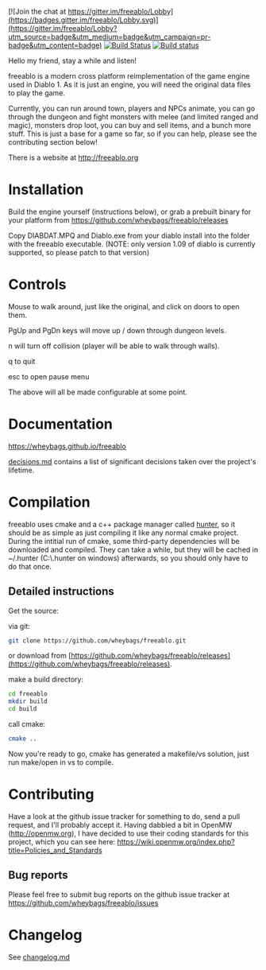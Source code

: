 [![Join the chat at https://gitter.im/freeablo/Lobby](https://badges.gitter.im/freeablo/Lobby.svg)](https://gitter.im/freeablo/Lobby?utm_source=badge&utm_medium=badge&utm_campaign=pr-badge&utm_content=badge) [![Build Status](https://travis-ci.org/wheybags/freeablo.svg?branch=master)](https://travis-ci.org/wheybags/freeablo) [![Build status](https://ci.appveyor.com/api/projects/status/g0jl334givrw5b0d/branch/master?svg=true)](https://ci.appveyor.com/project/wheybags/freeablo/branch/master)


Hello my friend, stay a while and listen!

freeablo is a modern cross platform reimplementation of the game engine used in Diablo 1.
As it is just an engine, you will need the original data files to play the game.

Currently, you can run around town, players and NPCs animate, you can go through the dungeon and fight monsters with melee (and limited ranged and magic), monsters drop loot, you can buy and sell items, and a bunch more stuff.
This is just a base for a game so far, so if you can help, please see the contributing section below!


There is a website at http://freeablo.org

# Installation

Build the engine yourself (instructions below), or grab a prebuilt binary for your platform from https://github.com/wheybags/freeablo/releases

Copy DIABDAT.MPQ and Diablo.exe from your diablo install into the folder with the freeablo executable. (NOTE: only version 1.09 of diablo is currently supported, so please patch to that version)

# Controls

Mouse to walk around, just like the original, and click on doors to open them.

PgUp and PgDn keys will move up / down through dungeon levels.

n will turn off collision (player will be able to walk through walls).

q to quit

esc to open pause menu

The above will all be made configurable at some point.

# Documentation

https://wheybags.github.io/freeablo

[decisions.md](decisions.md) contains a list of significant decisions taken over the project's lifetime.

# Compilation

freeablo uses cmake and a c++ package manager called [hunter](https://github.com/ruslo/hunter), so it should be as simple as just compiling it like any normal cmake project.
During the intitial run of cmake, some third-party dependencies will be downloaded and compiled. They can take a while, but they will be cached in ~/.hunter (C:\\.hunter on windows) afterwards,
so you should only have to do that once.

## Detailed instructions

Get the source:

via git:

```bash
git clone https://github.com/wheybags/freeablo.git
```

or download from [https://github.com/wheybags/freeablo/releases](https://github.com/wheybags/freeablo/releases).

make a build directory:

```bash
cd freeablo
mkdir build
cd build
```

call cmake:
```bash
cmake ..
```

Now you're ready to go, cmake has generated a makefile/vs solution, just run make/open in vs to compile.

# Contributing

Have a look at the github issue tracker for something to do, send a pull request, and I'll probably accept it.
Having dabbled a bit in OpenMW (http://openmw.org), I have decided to use their coding standards for this project, which you can see here: https://wiki.openmw.org/index.php?title=Policies_and_Standards

## Bug reports

Please feel free to submit bug reports on the github issue tracker at https://github.com/wheybags/freeablo/issues


# Changelog
See [changelog.md](changelog.md)
